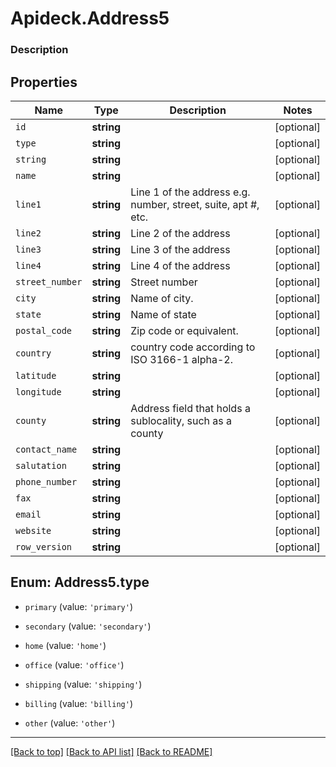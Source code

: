 # Apideck.Address5

### Description

## Properties
Name | Type | Description | Notes
------------ | ------------- | ------------- | -------------
`id` | **string** |  | [optional] 
`type` | **string** |  | [optional] 
`string` | **string** |  | [optional] 
`name` | **string** |  | [optional] 
`line1` | **string** | Line 1 of the address e.g. number, street, suite, apt #, etc. | [optional] 
`line2` | **string** | Line 2 of the address | [optional] 
`line3` | **string** | Line 3 of the address | [optional] 
`line4` | **string** | Line 4 of the address | [optional] 
`street_number` | **string** | Street number | [optional] 
`city` | **string** | Name of city. | [optional] 
`state` | **string** | Name of state | [optional] 
`postal_code` | **string** | Zip code or equivalent. | [optional] 
`country` | **string** | country code according to ISO 3166-1 alpha-2. | [optional] 
`latitude` | **string** |  | [optional] 
`longitude` | **string** |  | [optional] 
`county` | **string** | Address field that holds a sublocality, such as a county | [optional] 
`contact_name` | **string** |  | [optional] 
`salutation` | **string** |  | [optional] 
`phone_number` | **string** |  | [optional] 
`fax` | **string** |  | [optional] 
`email` | **string** |  | [optional] 
`website` | **string** |  | [optional] 
`row_version` | **string** |  | [optional] 





<a name="Address5Type"></a>
## Enum: Address5.type


* `primary` (value: `'primary'`)

* `secondary` (value: `'secondary'`)

* `home` (value: `'home'`)

* `office` (value: `'office'`)

* `shipping` (value: `'shipping'`)

* `billing` (value: `'billing'`)

* `other` (value: `'other'`)




---

[[Back to top]](#) [[Back to API list]](../../../../README.md#documentation-for-api-endpoints) [[Back to README]](../../../../README.md)


